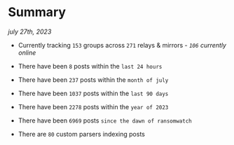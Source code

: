 
# Summary
_july 27th, 2023_

- Currently tracking `153` groups across `271` relays & mirrors - _`106` currently online_

- There have been `8` posts within the `last 24 hours`

- There have been `237` posts within the `month of july`

- There have been `1037` posts within the `last 90 days`

- There have been `2278` posts within the `year of 2023`

- There have been `6969` posts `since the dawn of ransomwatch`

- There are `80` custom parsers indexing posts

